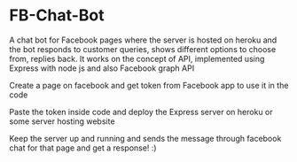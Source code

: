 # FB-Chat-Bot
A chat bot for Facebook pages where the server is hosted on heroku and the bot responds to customer queries, shows different options to choose from, replies back. It works on the concept of API, implemented using Express with node js and also Facebook graph API

Create a page on facebook and get token from Facebook app to use it in the code

Paste the token inside code and deploy the Express server on heroku or some server hosting website

Keep the server up and running and sends the message through facebook chat for that page and get a response! :)
